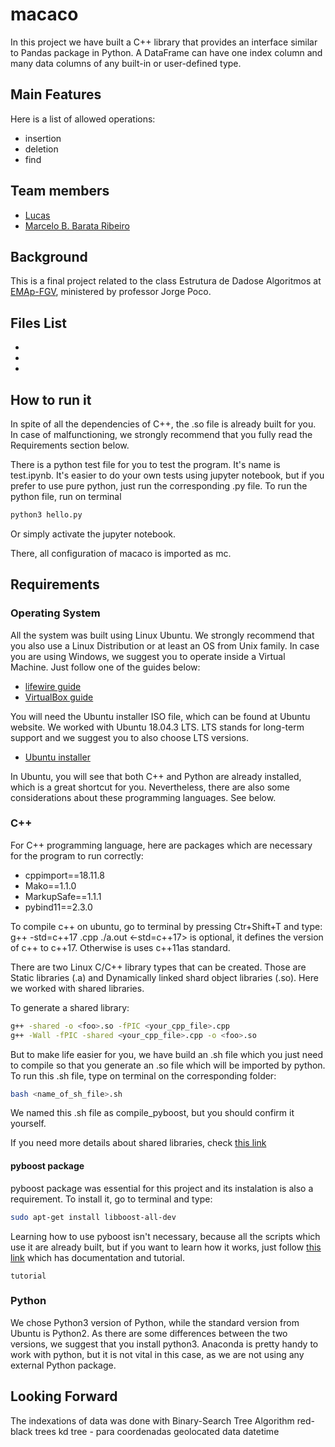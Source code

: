 # macaco
In this project we have built a C++ library that provides an interface similar to Pandas package in Python.
A DataFrame can have one index column and many data columns of any built-in or user-defined type.

## Main Features
Here is a list of allowed operations:
* insertion
* deletion
* find



## Team members
* [Lucas]()
* [Marcelo B. Barata Ribeiro](https://www.linkedin.com/in/marcelo-barata-ribeiro-213b8733/)

## Background
This is a final project related to the class Estrutura de Dadose Algoritmos at [EMAp-FGV](https://emap.fgv.br), ministered by professor Jorge Poco.

## Files List
* 
* 
* 

## How to run it
In spite of all the dependencies of C++, the .so file is already built for you. In case of malfunctioning, we strongly recommend that you fully read the Requirements section below.

There is a python test file for you to test the program. It's name is test.ipynb. It's easier to do your own tests using jupyter notebook, but if you prefer to use pure python, just run the corresponding .py file. 
To run the python file, run on terminal
```sh
python3 hello.py
```
Or simply activate the jupyter notebook.

There, all configuration of macaco is imported as mc.

## Requirements
### Operating System
All the system was built using Linux Ubuntu. We strongly recommend that you also use a Linux Distribution or at least an OS from Unix family. In case you are using Windows, we suggest you to operate inside a Virtual Machine. Just follow one of the guides below:
* [lifewire guide](https://www.lifewire.com/run-ubuntu-within-windows-virtualbox-2202098)
* [VirtualBox guide](https://www.virtualbox.org/manual/ch01.html)

You will need the Ubuntu installer ISO file, which can be found at Ubuntu website. We worked with Ubuntu 18.04.3 LTS. LTS stands for long-term support and we suggest you to also choose LTS versions.
* [Ubuntu installer](https://ubuntu.com/download/desktop)

In Ubuntu, you will see that both C++ and Python are already installed, which is a great shortcut for you. Nevertheless, there are also some considerations about these programming languages. See below.

### C++

For C++ programming language, here are packages which are necessary for the program to run correctly:
* cppimport==18.11.8
* Mako==1.1.0
* MarkupSafe==1.1.1
* pybind11==2.3.0

To compile c++ on ubuntu, go to terminal by pressing Ctr+Shift+T and type:
    g++ -std=c++17 <filename>.cpp
    ./a.out
	<-std=c++17> is optional, it defines the version of c++ to c++17. Otherwise is uses c++11as standard.

There are two Linux C/C++ library types that can be created. Those are Static libraries (.a) and Dynamically linked shard object libraries (.so). Here we worked with shared libraries.

To generate a shared library:
```sh
g++ -shared -o <foo>.so -fPIC <your_cpp_file>.cpp
g++ -Wall -fPIC -shared <your_cpp_file>.cpp -o <foo>.so
```
But to make life easier for you, we have build an .sh file which you just need to compile so that you generate an .so file which will be imported by python. To run this .sh file, type on terminal on the corresponding folder:
```sh
bash <name_of_sh_file>.sh
```
We named this .sh file as compile_pyboost, but you should confirm it yourself.

If you need more details about shared libraries, check [this link](https://helloacm.com/calling-c-shared-library-from-python-code-linux-version/)


#### pyboost package
pyboost package was essential for this project and its instalation is also a requirement.
To install it, go to terminal and type:
```sh
sudo apt-get install libboost-all-dev
```
Learning how to use pyboost isn't necessary, because all the scripts which use it are already built, but if you want to learn how it works, just follow [this link](https://www.boost.org/doc/libs/1_68_0/libs/python/doc/html/tutorial/index.html#tutorial.quickstart) which has documentation and tutorial.

	
    
    tutorial
        

### Python
We chose Python3 version of Python, while the standard version from Ubuntu is Python2. As there are some differences between the two versions, we suggest that you install python3. Anaconda is pretty handy to work with python, but it is not vital in this case, as we are not using any external Python package.

## Looking Forward
The indexations of data was done with Binary-Search Tree Algorithm
red-black trees
kd tree - para coordenadas
geolocated data
datetime
